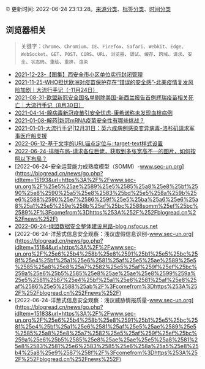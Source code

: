 :alarm_clock: 更新时间: 2022-06-24 23:13:28。[来源分类](../README.md)、[标签分类](../TAGS.md)、[时间分类](../TIMELINE.md)

## 浏览器相关


> 关键字：`Chrome`、`Chromium`、`IE`、`Firefox`、`Safari`、`Webkit`、`Edge`、`WebSocket`、`GET`、`POST`、`CORS`、`URL`、`浏览器`、`调试`、`缓存`、`跨域`、`请求`、`安全`、`状态码`、`重绘`、`重排`、`渲染`



- [2021-12-23-【图集】西安全市小区单位实行封闭管理](https://photos.caixin.com/m/2021-12-23/101821058.html) 
- [2021-11-25-WHO担忧欧洲对疫苗保护存在“错误的安全感”-北美疫情复发风险加剧｜大流行手记（-11月24日）](https://m.caixin.com/m/2021-11-25/101809652.html) 
- [2021-08-31-欧盟新冠安全国名单剔除美国-新西兰报告首例辉瑞疫苗相关死亡｜大流行手记（8月30日）](https://m.caixin.com/m/2021-08-31/101764087.html) 
- [2021-04-14-腺病毒新冠疫苗引安全忧虑-康希诺称未发现血栓病例](https://m.caixin.com/m/2021-04-14/101691086.html) 
- [2021-01-08-解药|新冠mRNA疫苗安全性有哪些挑战？](https://m.caixin.com/m/2021-01-08/101648043.html) 
- [2021-01-01-大流行手记|12月31日：英六成病例感染变异病毒-洛杉矶请求军事医疗船支援](https://m.caixin.com/m/2021-01-01/101645820.html) 
- [2022-06-12-基于文字的URL锚点定位与::target-text样式设置](https://www.zhangxinxu.com/wordpress/2022/06/url-anchor-target-text/) 
- [2022-06-24-排版布局-请求各位巨佬，获取到多张宽高不一的图片，如何按照以下布局？](https://www.v2ex.com/t/862026) 
- [2022-06-24-安全运营能力成熟度模型（SOMM）-www.sec-un.org](https://blogread.cn/news/go.php?idItem=15193&url=https%3A%2F%2Fwww.sec-un.org%2F%25e5%25ae%2589%25e5%2585%25a8%25e8%25bf%2590%25e8%2590%25a5%25e8%2583%25bd%25e5%258a%259b%25e6%2588%2590%25e7%2586%259f%25e5%25ba%25a6%25e6%25a8%25a1%25e5%259e%258b%25ef%25bc%2588somm%25ef%25bc%2589%2F%3Fcomefrom%3Dhttps%253A%252F%252Fblogread.cn%252Fnews%252F) 
- [2022-06-24-绿盟数据安全整体建设思路-blog.nsfocus.net](https://blogread.cn/news/go.php?idItem=15190&url=http%3A%2F%2Fblog.nsfocus.net%2Fdata-nsfocus%2F%3Fcomefrom%3Dhttps%253A%252F%252Fblogread.cn%252Fnews%252F) 
- [2022-06-24-洋葱式信息安全观察：浅议虚假信息识别-www.sec-un.org](https://blogread.cn/news/go.php?idItem=15184&url=https%3A%2F%2Fwww.sec-un.org%2F%25e6%25b4%258b%25e8%2591%25b1%25e5%25bc%258f%25e4%25bf%25a1%25e6%2581%25af%25e5%25ae%2589%25e5%2585%25a8%25e8%25a7%2582%25e5%25af%259f%25ef%25bc%259a%25e6%25b5%2585%25e8%25ae%25ae%25e8%2599%259a%25e5%2581%2587%25e4%25bf%25a1%25e6%2581%25af%25e8%25af%2586%25e5%2588%25ab%2F%3Fcomefrom%3Dhttps%253A%252F%252Fblogread.cn%252Fnews%252F) 
- [2022-06-24-洋葱式信息安全观察：浅议威胁情报质量-www.sec-un.org](https://blogread.cn/news/go.php?idItem=15183&url=https%3A%2F%2Fwww.sec-un.org%2F%25e6%25b4%258b%25e8%2591%25b1%25e5%25bc%258f%25e4%25bf%25a1%25e6%2581%25af%25e5%25ae%2589%25e5%2585%25a8%25e8%25a7%2582%25e5%25af%259f%25ef%25bc%259a%25e6%25b5%2585%25e8%25ae%25ae%25e5%25a8%2581%25e8%2583%2581%25e6%2583%2585%25e6%258a%25a5%25e8%25b4%25a8%25e9%2587%258f%2F%3Fcomefrom%3Dhttps%253A%252F%252Fblogread.cn%252Fnews%252F) 